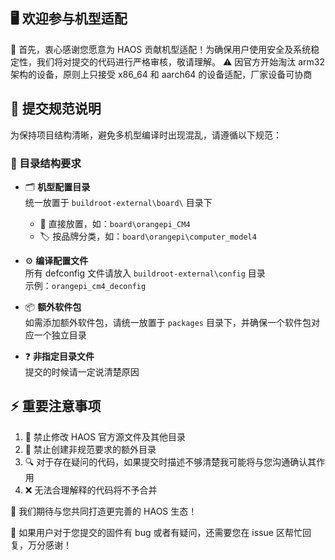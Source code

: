 ## 🖥️ 欢迎参与机型适配

🎉 首先，衷心感谢您愿意为 HAOS 贡献机型适配！为确保用户使用安全及系统稳定性，我们将对提交的代码进行严格审核，敬请理解。
⚠️ 因官方开始淘汰 arm32 架构的设备，原则上只接受 x86_64 和 aarch64 的设备适配，厂家设备可协商

## 📝 提交规范说明

为保持项目结构清晰，避免多机型编译时出现混乱，请遵循以下规范：

### 📂 目录结构要求
- 🗂️ **机型配置目录**  
  统一放置于 `buildroot-external\board\` 目录下  
  - 📍 直接放置，如：`board\orangepi_CM4`  
  - 🏷️ 按品牌分类，如：`board\orangepi\computer_model4`

- ⚙️ **编译配置文件**  
  所有 defconfig 文件请放入 `buildroot-external\config` 目录  
  示例：`orangepi_cm4_deconfig`

- 📦 **额外软件包**  
  如需添加额外软件包，请统一放置于 `packages` 目录下，并确保一个软件包对应一个独立目录

- ❓ **非指定目录文件**  
  提交的时候请一定说清楚原因

## ⚡ 重要注意事项
1. 🚫 禁止修改 HAOS 官方源文件及其他目录
2. 🚫 禁止创建非规范要求的额外目录
3. 🔍 对于存在疑问的代码，如果提交时描述不够清楚我可能将与您沟通确认其作用
4. ❌ 无法合理解释的代码将不予合并

🤝 我们期待与您共同打造更完善的 HAOS 生态！

🐛 如果用户对于您提交的固件有 bug 或者有疑问，还需要您在 issue 区帮忙回复，万分感谢！
